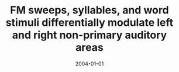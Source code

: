 ---
title: "FM sweeps, syllables, and word stimuli differentially modulate left and right non-primary auditory areas"
collection: publications
permalink: /publication/2004_fm-sweeps,-syllables,-and-word-stimuli-differentia
date: 2004-01-01
year: 2004
venue: 'Neuropsychologia'
authors: 'Poeppel D, Wharton C, Fritz JB, Guillemin A, San Jose L, Thompson J, Bavelier D, Braun A'
number: '34'
citation: 'Poeppel D, Wharton C, Fritz JB, Guillemin A, San Jose L, Thompson J, Bavelier D, Braun A (2004). FM sweeps, syllables, and word stimuli differentially modulate left and right non-primary auditory areas. Neuropsychologia.'
category: 'article'
---